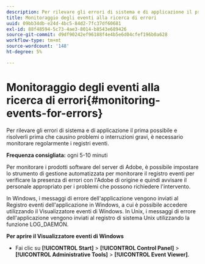 ```yaml
---
description: Per rilevare gli errori di sistema e di applicazione il prima possibile e risolverli prima che causino problemi o interruzioni gravi, è necessario monitorare regolarmente i registri eventi.
title: Monitoraggio degli eventi alla ricerca di errori
uuid: 09bb34db-e24d-4bc5-84d2-7fc37df60681
exl-id: 88f48594-5c73-4ae3-8014-b8543e689426
source-git-commit: d9df90242ef96188f4e4b5e6d04cfef196b0a628
workflow-type: tm+mt
source-wordcount: '148'
ht-degree: 5%

---
```


# Monitoraggio degli eventi alla ricerca di errori{#monitoring-events-for-errors}

Per rilevare gli errori di sistema e di applicazione il prima possibile e risolverli prima che causino problemi o interruzioni gravi, è necessario monitorare regolarmente i registri eventi.

**Frequenza consigliata:** ogni 5-10 minuti

Per monitorare i prodotti software del server di Adobe, è possibile impostare lo strumento di gestione automatizzata per monitorare il registro eventi per verificare la presenza di errori con l&#39;Adobe di origine e quindi avvisare il personale appropriato per i problemi che possono richiedere l&#39;intervento.

In Windows, i messaggi di errore dell&#39;applicazione vengono inviati al Registro eventi dell&#39;applicazione in Windows, a cui è possibile accedere utilizzando il Visualizzatore eventi di Windows. In Unix, i messaggi di errore dell&#39;applicazione vengono inviati al registro di sistema Unix utilizzando la funzione LOG_DAEMON.

**Per aprire il Visualizzatore eventi di Windows**

* Fai clic su **[!UICONTROL Start]** > **[!UICONTROL Control Panel]** > **[!UICONTROL Administrative Tools]** > **[!UICONTROL Event Viewer]**.
